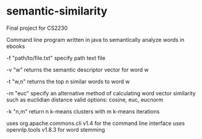 # semantic-similarity
Final project for CS2230

Command line program written in java to semantically analyze words in ebooks

-f "path/to/file.txt" specify path text file

-v "w" returns the semantic descriptor vector for word w

-t "w,n" returns the top n similar words to word w

-m "euc" specify an alternative method of calculating word vector similarity such as euclidian distance
         valid options: cosine, euc, eucnorm
         
-k "n,m" return n k-means clusters with m k-means iterations


uses org.apache.commons.cli v1.4 for the command line interface
uses opennlp.tools v1.8.3 for word stemming
